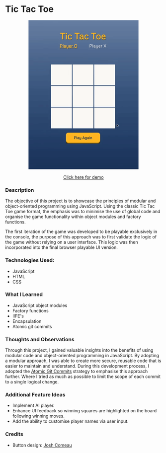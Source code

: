 # Tic Tac Toe #

<p align="center">
  <a href="https://scottwright-dev.github.io/odin-project-tic-tac-toe/">
    <img src="img/tic-tac-toe.gif" alt="tic tac toe game">
  </a>
</p>
  
<p align="center">
  <a href="https://scottwright-dev.github.io/odin-project-tic-tac-toe/">Click here for demo</a>
</p>


### Description
The objective of this project is to showcase the principles of modular and object-oriented programming using JavaScript. Using the classic Tic Tac Toe game format, the emphasis was to minimise the use of global code and organise the game functionality within object modules and factory functions.

The first iteration of the game was developed to be playable exclusively in the console, the purpose of this approach was to first validate the logic of the game without relying on a user interface. This logic was then incorporated into the final browser playable UI version.


### Technologies Used:
- JavaScript
- HTML
- CSS

### What I Learned

- JavaScript object modules
- Factory functions
- IIFE's
- Encapsulation
- Atomic git commits

### Thoughts and Observations

Through this project, I gained valuable insights into the benefits of using modular code and object-oriented programming in JavaScript. By adopting a modular approach, I was able to create more secure, reusable code that is easier to maintain and understand. During this development process, I adopted the <a href="https://suchdevblog.com/lessons/AtomicGitCommits.html">Atomic Git Commits</a> strategy to emphasise this approach further. Where I tried as much as possible to limit the scope of each commit to a single logical change.

### Additional Feature Ideas 
- Implement AI player.
- Enhance UI feedback so winning squares are highlighted on the board following winning moves. 
- Add the ability to customise player names via user input.
 
### Credits
- Button design: <a href="https://www.joshwcomeau.com/animation/3d-button/">Josh Comeau</a>



